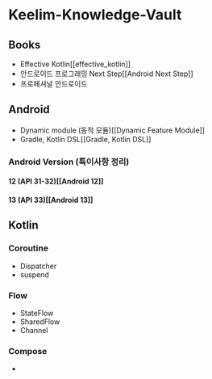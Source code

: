 # Keelim-Knowledge-Vault

## Books
- Effective Kotlin[[effective_kotlin]]
- 안드로이드 프로그래밍 Next Step[[Android Next Step]]
- 프로페셔널 안드로이드

## Android
- Dynamic module (동적 모듈)[[Dynamic Feature Module]]
- Gradle, Kotlin DSL[[Gradle, Kotlin DSL]]

### Android Version (특이사항 정리)
#### 12 (API 31-32)[[Android 12]]
#### 13 (API 33)[[Android 13]]

## Kotlin
### Coroutine
- Dispatcher
- suspend
### Flow
- StateFlow
- SharedFlow
- Channel
### Compose
- 